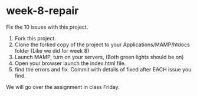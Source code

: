 week-8-repair
=============

Fix the 10 issues with this project.


1) Fork this project.
2) Clone the forked copy of the project to your Applications/MAMP/htdocs folder
(Like we did for week 8)
3) Launch MAMP, turn on your servers, (Both green lights should be on)
4) Open your browser launch the index.html file.
5) find the errors and fix. Commit with details of fixed after EACH issue you find.

We will go over the assignment in class Friday.